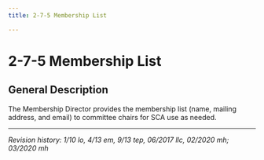 ```yaml
---
title: 2-7-5 Membership List

---
```


# 2-7-5 Membership List

## General Description

The Membership Director provides the membership list (name, mailing address, and email) to committee chairs for SCA use as needed.

***

_Revision history: 1/10 lo, 4/13 em, 9/13 tep, 06/2017 llc, 02/2020 mh; 03/2020 mh_

